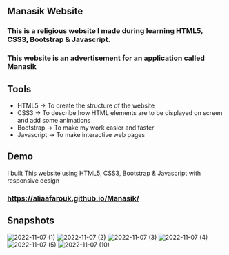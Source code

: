 ## Manasik Website
### This is a religious website I made during learning HTML5, CSS3, Bootstrap & Javascript.
### This website is an advertisement for an application called Manasik

## Tools
* HTML5 -> To create the structure of the website 
* CSS3 -> To describe how HTML elements are to be displayed on screen and add some animations
* Bootstrap -> To make my work easier and faster
* Javascript -> To make interactive web pages

## Demo
I built This website using HTML5, CSS3, Bootstrap & Javascript with responsive design 
### https://aliaafarouk.github.io/Manasik/

## Snapshots
![2022-11-07 (1)](https://user-images.githubusercontent.com/76823275/200399194-d45bf370-eecf-41ae-8190-805b45280282.png)
![2022-11-07 (2)](https://user-images.githubusercontent.com/76823275/200399602-a9bf5187-d3ac-45c5-baa0-c7ed9866086a.png)
![2022-11-07 (3)](https://user-images.githubusercontent.com/76823275/200399772-a3222918-33ce-40a8-81bd-19d732b02ee9.png)
![2022-11-07 (4)](https://user-images.githubusercontent.com/76823275/200399872-fc03e5ed-e8a8-4fe2-ba3f-d6b69c35cc52.png)
![2022-11-07 (5)](https://user-images.githubusercontent.com/76823275/200400284-e9e34bd8-944f-4729-a34f-0d4ccb411648.png)
![2022-11-07 (10)](https://user-images.githubusercontent.com/76823275/200401528-008475b6-36d0-4a02-af36-ec01907d904e.png)
